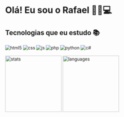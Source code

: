# Olá! Eu sou o Rafael 👨‍💻💻

## Tecnologias que eu estudo 📚

<div style="display: inline_block">
  <img align="center" alt="html5" src="https://img.shields.io/badge/HTML5-E34F26?style=for-the-badge&logo=html5&logoColor=white" />
  <img align="center" alt="css" src="https://img.shields.io/badge/CSS3-1572B6?style=for-the-badge&logo=css3&logoColor=white" />
  <img align="center" alt="js" src="https://img.shields.io/badge/JavaScript-F7DF1E?style=for-the-badge&logo=javascript&logoColor=black" />
  <img align="center" alt="php" src="https://img.shields.io/badge/PHP-777BB4?style=for-the-badge&logo=php&logoColor=white" />
  <img align="center" alt="python" src="https://img.shields.io/badge/Python-3776AB?style=for-the-badge&logo=python&logoColor=white" />
  <img align="center" alt="c#" src="https://img.shields.io/badge/C%23-239120?style=for-the-badge&logo=c-sharp&logoColor=white" />
</div><br/>

<div style="display: inline_block">
    <img align="center" height=180em alt="stats" src="https://github-readme-stats.vercel.app/api?username=Rafael9087&show_icons=true&theme=blue_navy&count_private=true&rank_icon=github" />
    <img align="center" height=180em alt="languages" src="https://github-readme-stats.vercel.app/api/top-langs/?username=Rafael9087&layout=compact&theme=blue_navy" />
</div><br/>
